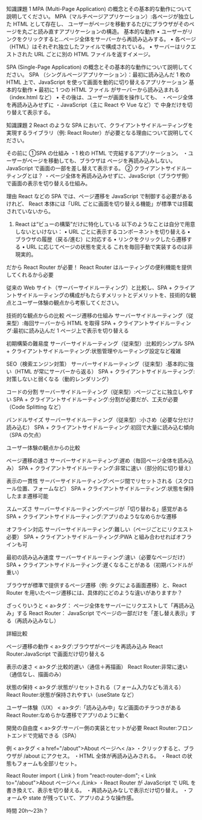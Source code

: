 知識課題 1
MPA (Multi-Page Application) の概念とその基本的な動作について説明してください。
MPA（マルチページアプリケーション）:各ページが独立した HTML として存在し、
ユーザーがページを移動するたびにブラウザがそのページを丸ごと読み直すアプリケーションの構造。
基本的な動作
• ユーザーがリンクをクリックすると…ページ全体をサーバーから再読み込みする。
• 各ページ（HTML）はそれぞれ独立したファイルで構成されている。
• サーバーはリクエストされた URL ごとに別の HTML ファイルを返すイメージ。

SPA (Single-Page Application) の概念とその基本的な動作について説明してください。
SPA （シングルページアプリケーション）：最初に読み込んだ 1 枚の HTML 上で、JavaScript を使って画面を動的に切り替えるアプリケーション
基本的な動作
• 最初に 1 つの HTML ファイル がサーバーから読み込まれる（index.html など）
• その後は、ユーザーが画面を操作しても、
・ページ全体を再読み込みせずに
・JavaScript（主に React や Vue など）で 中身だけを切り替えて表示する。

知識課題 2
React のような SPA において、クライアントサイドルーティングを実現するライブラリ（例: React Router）が必要となる理由について説明してください。

その前に
①SPA の仕組み
・1 枚の HTML で完結するアプリケーション。
・ユーザーがページを移動しても、ブラウザは ページを再読み込みしない。JavaScript で画面の一部を差し替えて表示する。
② クライアントサイドルーティングとは？
・ページ全体を再読み込みせずに、JavaScript（ブラウザ側）で画面の表示を切り替える仕組み。

理由
React などの SPA では、ページ遷移を JavaScript で制御する必要があるけれど、
React 本体には「URL ごとに画面を切り替える機能」が標準では搭載されていないから。

1. React は“ビューの構築”だけに特化している
   以下のようなことは自分で用意しないといけない：
   • URL ごとに表示するコンポーネントを切り替える
   • ブラウザの履歴（戻る/進む）に対応する
   • リンクをクリックしたら遷移する
   • URL に応じてページの状態を変える
   これを毎回手動で実装するのは非現実的。

だから React Router が必要！
React Router はルーティングの便利機能を提供してくれるから必要

従来の Web サイト（サーバーサイドルーティング）と比較し、SPA + クライアントサイドルーティングの構成がもたらすメリットとデメリットを、技術的な観点とユーザー体験の観点から考察してください。

技術的な観点からの比較
ページ遷移の仕組み
サーバーサイドルーティング（従来型）:毎回サーバーから HTML を取得
SPA + クライアントサイドルーティング:最初に読み込んだ 1 ページ上で表示を切り替える

初期構築の難易度
サーバーサイドルーティング（従来型）:比較的シンプル
SPA + クライアントサイドルーティング:状態管理やルーティング設定など複雑

SEO（検索エンジン対策）
サーバーサイドルーティング（従来型）:基本的に強い（HTML が常にサーバーから返る）
SPA + クライアントサイドルーティング:対策しないと弱くなる（動的レンダリング）

コードの分割
サーバーサイドルーティング（従来型）:ページごとに独立しやすい
SPA + クライアントサイドルーティング:分割が必要だが、工夫が必要（Code Splitting など）

バンドルサイズ
サーバーサイドルーティング（従来型）:小さめ（必要な分だけ読み込む）
SPA + クライアントサイドルーティング:初回で大量に読み込む傾向（SPA の欠点）

ユーザー体験の観点からの比較

ページ遷移の速さ
サーバーサイドルーティング:遅め（毎回ページ全体を読み込み）
SPA + クライアントサイドルーティング:非常に速い（部分的に切り替え）

表示の一貫性
サーバーサイドルーティング:ページ間でリセットされる（スクロール位置、フォームなど）
SPA + クライアントサイドルーティング:状態を保持したまま遷移可能

スムーズさ
サーバーサイドルーティング:ページが「切り替わる」感覚がある
SPA + クライアントサイドルーティング:アプリのようななめらかな遷移

オフライン対応
サーバーサイドルーティング:難しい（ページごとにリクエスト必要）
SPA + クライアントサイドルーティング:PWA と組み合わせればオフラインも可

最初の読み込み速度
サーバーサイドルーティング:速い（必要なページだけ）
SPA + クライアントサイドルーティング:遅くなることがある（初期バンドルが重い）

ブラウザが標準で提供するページ遷移（例: <a> タグによる画面遷移）と、React Router を用いたページ遷移には、具体的にどのような違いがありますか？

ざっくりいうと
< a>タグ： ページ全体をサーバーにリクエストして「再読み込み」する
React Router： JavaScript でページの一部だけを「差し替え表示」する（再読み込みなし）

詳細比較

ページ遷移の動作
< a>タグ:ブラウザがページを再読み込み
React Router:JavaScript で画面だけ切り替える

表示の速さ
< a>タグ:比較的遅い（通信＋再描画）
React Router:非常に速い（通信なし、描画のみ）

状態の保持
< a>タグ:状態がリセットされる（フォーム入力なども消える）
React Router:状態が保持されやすい（useState など）

ユーザー体験（UX）
< a>タグ:「読み込み中」など画面のチラつきがある
React Router:なめらかな遷移でアプリのように動く

開発の自由度
< a>タグ:サーバー側の実装とセットが必要
React Router:フロントエンドで完結できる（SPA）

例
< a>タグ
< a href="/about">About ページへ< /a>
・クリックすると、ブラウザが /about にアクセス。
・HTML 全体が再読み込みされる。
・React の状態もフォームも全部リセット。

React Router
import { Link } from "react-router-dom";
< Link to="/about">About ページへ< /Link>
・React Router が JavaScript で URL を書き換えて、表示を切り替える。
・再読み込みなしで表示だけ切り替え。
・フォームや state が残っていて、アプリのような操作感。

時間 20h〜23h？
